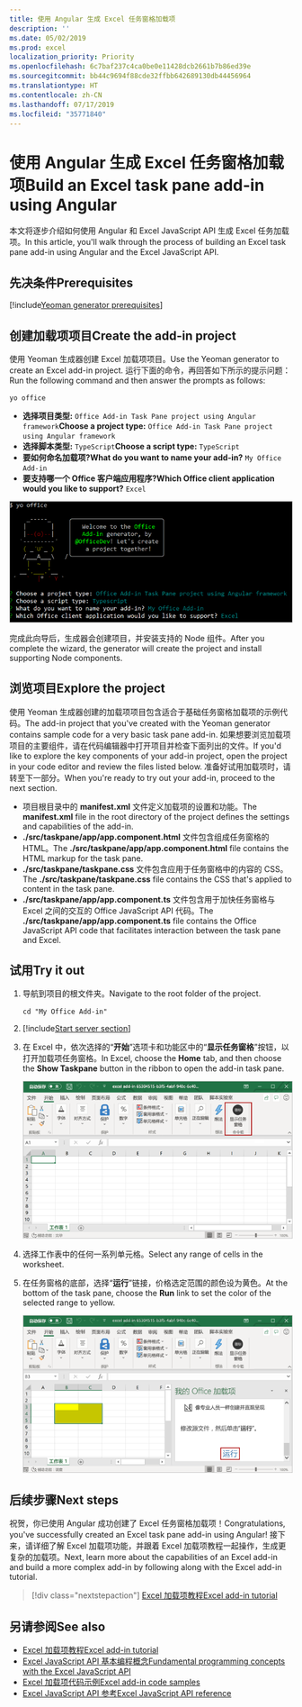 ```yaml
---
title: 使用 Angular 生成 Excel 任务窗格加载项
description: ''
ms.date: 05/02/2019
ms.prod: excel
localization_priority: Priority
ms.openlocfilehash: 6c7baf237c4ca0be0e11428dcb2661b7b86ed39e
ms.sourcegitcommit: bb44c9694f88cde32ffbb642689130db44456964
ms.translationtype: HT
ms.contentlocale: zh-CN
ms.lasthandoff: 07/17/2019
ms.locfileid: "35771840"
---
```

# <a name="build-an-excel-task-pane-add-in-using-angular"></a><span data-ttu-id="9dbae-102">使用 Angular 生成 Excel 任务窗格加载项</span><span class="sxs-lookup"><span data-stu-id="9dbae-102">Build an Excel task pane add-in using Angular</span></span>

<span data-ttu-id="9dbae-103">本文将逐步介绍如何使用 Angular 和 Excel JavaScript API 生成 Excel 任务加载项。</span><span class="sxs-lookup"><span data-stu-id="9dbae-103">In this article, you'll walk through the process of building an Excel task pane add-in using Angular and the Excel JavaScript API.</span></span>

## <a name="prerequisites"></a><span data-ttu-id="9dbae-104">先决条件</span><span class="sxs-lookup"><span data-stu-id="9dbae-104">Prerequisites</span></span>

[!include[Yeoman generator prerequisites](../includes/quickstart-yo-prerequisites.md)]

## <a name="create-the-add-in-project"></a><span data-ttu-id="9dbae-105">创建加载项项目</span><span class="sxs-lookup"><span data-stu-id="9dbae-105">Create the add-in project</span></span>

<span data-ttu-id="9dbae-106">使用 Yeoman 生成器创建 Excel 加载项项目。</span><span class="sxs-lookup"><span data-stu-id="9dbae-106">Use the Yeoman generator to create an Excel add-in project.</span></span> <span data-ttu-id="9dbae-107">运行下面的命令，再回答如下所示的提示问题：</span><span class="sxs-lookup"><span data-stu-id="9dbae-107">Run the following command and then answer the prompts as follows:</span></span>

```command&nbsp;line
yo office
```

- <span data-ttu-id="9dbae-108">**选择项目类型:** `Office Add-in Task Pane project using Angular framework`</span><span class="sxs-lookup"><span data-stu-id="9dbae-108">**Choose a project type:** `Office Add-in Task Pane project using Angular framework`</span></span>
- <span data-ttu-id="9dbae-109">**选择脚本类型:** `TypeScript`</span><span class="sxs-lookup"><span data-stu-id="9dbae-109">**Choose a script type:** `TypeScript`</span></span>
- <span data-ttu-id="9dbae-110">**要如何命名加载项?**</span><span class="sxs-lookup"><span data-stu-id="9dbae-110">**What do you want to name your add-in?**</span></span> `My Office Add-in`
- <span data-ttu-id="9dbae-111">**要支持哪一个 Office 客户端应用程序?**</span><span class="sxs-lookup"><span data-stu-id="9dbae-111">**Which Office client application would you like to support?**</span></span> `Excel`

![Yeoman 生成器](../images/yo-office-excel-angular-2.png)

<span data-ttu-id="9dbae-113">完成此向导后，生成器会创建项目，并安装支持的 Node 组件。</span><span class="sxs-lookup"><span data-stu-id="9dbae-113">After you complete the wizard, the generator will create the project and install supporting Node components.</span></span>

## <a name="explore-the-project"></a><span data-ttu-id="9dbae-114">浏览项目</span><span class="sxs-lookup"><span data-stu-id="9dbae-114">Explore the project</span></span>

<span data-ttu-id="9dbae-115">使用 Yeoman 生成器创建的加载项项目包含适合于基础任务窗格加载项的示例代码。</span><span class="sxs-lookup"><span data-stu-id="9dbae-115">The add-in project that you've created with the Yeoman generator contains sample code for a very basic task pane add-in.</span></span> <span data-ttu-id="9dbae-116">如果想要浏览加载项项目的主要组件，请在代码编辑器中打开项目并检查下面列出的文件。</span><span class="sxs-lookup"><span data-stu-id="9dbae-116">If you'd like to explore the key components of your add-in project, open the project in your code editor and review the files listed below.</span></span> <span data-ttu-id="9dbae-117">准备好试用加载项时，请转至下一部分。</span><span class="sxs-lookup"><span data-stu-id="9dbae-117">When you're ready to try out your add-in, proceed to the next section.</span></span>

- <span data-ttu-id="9dbae-118">项目根目录中的 **manifest.xml** 文件定义加载项的设置和功能。</span><span class="sxs-lookup"><span data-stu-id="9dbae-118">The **manifest.xml** file in the root directory of the project defines the settings and capabilities of the add-in.</span></span>
- <span data-ttu-id="9dbae-119">**./src/taskpane/app/app.component.html** 文件包含组成任务窗格的 HTML。</span><span class="sxs-lookup"><span data-stu-id="9dbae-119">The **./src/taskpane/app/app.component.html** file contains the HTML markup for the task pane.</span></span>
- <span data-ttu-id="9dbae-120">**./src/taskpane/taskpane.css** 文件包含应用于任务窗格中的内容的 CSS。</span><span class="sxs-lookup"><span data-stu-id="9dbae-120">The **./src/taskpane/taskpane.css** file contains the CSS that's applied to content in the task pane.</span></span>
- <span data-ttu-id="9dbae-121">**./src/taskpane/app/app.component.ts** 文件包含用于加快任务窗格与 Excel 之间的交互的 Office JavaScript API 代码。</span><span class="sxs-lookup"><span data-stu-id="9dbae-121">The **./src/taskpane/app/app.component.ts** file contains the Office JavaScript API code that facilitates interaction between the task pane and Excel.</span></span>

## <a name="try-it-out"></a><span data-ttu-id="9dbae-122">试用</span><span class="sxs-lookup"><span data-stu-id="9dbae-122">Try it out</span></span>

1. <span data-ttu-id="9dbae-123">导航到项目的根文件夹。</span><span class="sxs-lookup"><span data-stu-id="9dbae-123">Navigate to the root folder of the project.</span></span>

    ```command&nbsp;line
    cd "My Office Add-in"
    ```

2. [!include[Start server section](../includes/quickstart-yo-start-server-excel.md)] 

3. <span data-ttu-id="9dbae-124">在 Excel 中，依次选择的“**开始**”选项卡和功能区中的“**显示任务窗格**”按钮，以打开加载项任务窗格。</span><span class="sxs-lookup"><span data-stu-id="9dbae-124">In Excel, choose the **Home** tab, and then choose the **Show Taskpane** button in the ribbon to open the add-in task pane.</span></span>

    ![Excel 加载项按钮](../images/excel-quickstart-addin-3b.png)

4. <span data-ttu-id="9dbae-126">选择工作表中的任何一系列单元格。</span><span class="sxs-lookup"><span data-stu-id="9dbae-126">Select any range of cells in the worksheet.</span></span>

5. <span data-ttu-id="9dbae-127">在任务窗格的底部，选择“**运行**”链接，价格选定范围的颜色设为黄色。</span><span class="sxs-lookup"><span data-stu-id="9dbae-127">At the bottom of the task pane, choose the **Run** link to set the color of the selected range to yellow.</span></span>

    ![Excel 加载项](../images/excel-quickstart-addin-3c.png)

## <a name="next-steps"></a><span data-ttu-id="9dbae-129">后续步骤</span><span class="sxs-lookup"><span data-stu-id="9dbae-129">Next steps</span></span>

<span data-ttu-id="9dbae-130">祝贺，你已使用 Angular 成功创建了 Excel 任务窗格加载项！</span><span class="sxs-lookup"><span data-stu-id="9dbae-130">Congratulations, you've successfully created an Excel task pane add-in using Angular!</span></span> <span data-ttu-id="9dbae-131">接下来，请详细了解 Excel 加载项功能，并跟着 Excel 加载项教程一起操作，生成更复杂的加载项。</span><span class="sxs-lookup"><span data-stu-id="9dbae-131">Next, learn more about the capabilities of an Excel add-in and build a more complex add-in by following along with the Excel add-in tutorial.</span></span>

> [!div class="nextstepaction"]
> [<span data-ttu-id="9dbae-132">Excel 加载项教程</span><span class="sxs-lookup"><span data-stu-id="9dbae-132">Excel add-in tutorial</span></span>](../tutorials/excel-tutorial.md)

## <a name="see-also"></a><span data-ttu-id="9dbae-133">另请参阅</span><span class="sxs-lookup"><span data-stu-id="9dbae-133">See also</span></span>

* [<span data-ttu-id="9dbae-134">Excel 加载项教程</span><span class="sxs-lookup"><span data-stu-id="9dbae-134">Excel add-in tutorial</span></span>](../tutorials/excel-tutorial-create-table.md)
* [<span data-ttu-id="9dbae-135">Excel JavaScript API 基本编程概念</span><span class="sxs-lookup"><span data-stu-id="9dbae-135">Fundamental programming concepts with the Excel JavaScript API</span></span>](../excel/excel-add-ins-core-concepts.md)
* [<span data-ttu-id="9dbae-136">Excel 加载项代码示例</span><span class="sxs-lookup"><span data-stu-id="9dbae-136">Excel add-in code samples</span></span>](https://developer.microsoft.com/office/gallery/?filterBy=Samples,Excel)
* [<span data-ttu-id="9dbae-137">Excel JavaScript API 参考</span><span class="sxs-lookup"><span data-stu-id="9dbae-137">Excel JavaScript API reference</span></span>](/office/dev/add-ins/reference/overview/excel-add-ins-reference-overview)
